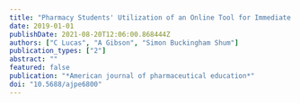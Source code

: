 ```yaml
---
title: "Pharmacy Students' Utilization of an Online Tool for Immediate Formative Feedback on Reflective Writing Tasks"
date: 2019-01-01
publishDate: 2021-08-20T12:06:00.868444Z
authors: ["C Lucas", "A Gibson", "Simon Buckingham Shum"]
publication_types: ["2"]
abstract: ""
featured: false
publication: "*American journal of pharmaceutical education*"
doi: "10.5688/ajpe6800"
---
```


